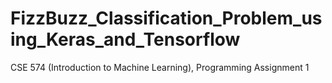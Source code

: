 # FizzBuzz_Classification_Problem_using_Keras_and_Tensorflow
CSE 574 (Introduction to Machine Learning), Programming Assignment 1
